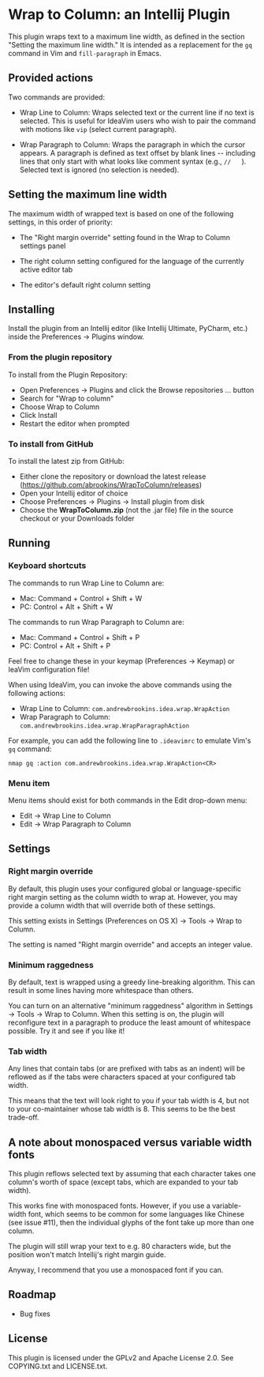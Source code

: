 # Wrap to Column: an Intellij Plugin

This plugin wraps text to a maximum line width, as defined in the section
"Setting the maximum line width." It is intended as a replacement for the `gq`
command in Vim and `fill-paragraph` in Emacs.


## Provided actions

Two commands are provided:

* Wrap Line to Column: Wraps selected text or the current line if no text is
  selected. This is useful for IdeaVim users who wish to pair the command with
  motions like `vip` (select current paragraph).

* Wrap Paragraph to Column: Wraps the paragraph in which the cursor appears.
  A paragraph is defined as text offset by blank lines -- including lines that
  only start with what looks like comment syntax (e.g., `//   `). Selected text
  is ignored (no selection is needed).


## Setting the maximum line width

The maximum width of wrapped text is based on one of the following settings, in
this order of priority:
 
* The "Right margin override" setting found in the Wrap to Column settings
  panel

* The right column setting configured for the language of the currently active
  editor tab

* The editor's default right column setting


## Installing

Install the plugin from an Intellij editor (like Intellij Ultimate, PyCharm,
etc.) inside the Preferences -> Plugins window.


### From the plugin repository

To install from the Plugin Repository:
 
* Open Preferences -> Plugins and click the Browse repositories ... button
* Search for "Wrap to column"
* Choose Wrap to Column
* Click Install
* Restart the editor when prompted


### To install from GitHub

To install the latest zip from GitHub:

* Either clone the repository or download the latest release (https://github.com/abrookins/WrapToColumn/releases)
* Open your Intellij editor of choice
* Choose Preferences -> Plugins -> Install plugin from disk
* Choose the **WrapToColumn.zip** (not the .jar file) file in the source checkout or your Downloads folder

## Running

### Keyboard shortcuts

The commands to run Wrap Line to Column are:

* Mac: Command + Control + Shift + W
* PC: Control + Alt + Shift + W

The commands to run Wrap Paragraph to Column are:

* Mac: Command + Control + Shift + P
* PC: Control + Alt + Shift + P

Feel free to change these in your keymap (Preferences -> Keymap) or IeaVim
configuration file!

When using IdeaVim, you can invoke the above commands using the following actions:
* Wrap Line to Column: `com.andrewbrookins.idea.wrap.WrapAction`
* Wrap Paragraph to Column: `com.andrewbrookins.idea.wrap.WrapParagraphAction`

For example, you can add the following line to `.ideavimrc` to emulate Vim's `gq` command:

```
nmap gq :action com.andrewbrookins.idea.wrap.WrapAction<CR>
```


### Menu item

Menu items should exist for both commands in the Edit drop-down menu:

* Edit -> Wrap Line to Column
* Edit -> Wrap Paragraph to Column


## Settings

### Right margin override

By default, this plugin uses your configured global or language-specific right
margin setting as the column width to wrap at. However, you may provide a column
width that will override both of these settings.

This setting exists in Settings (Preferences on OS X) -> Tools -> Wrap to Column.

The setting is named "Right margin override" and accepts an integer value.


### Minimum raggedness

By default, text is wrapped using a greedy line-breaking algorithm. This can
result in some lines having more whitespace than others.

You can turn on an alternative "minimum raggedness" algorithm in Settings ->
Tools -> Wrap to Column. When this setting is on, the plugin will reconfigure
text in a paragraph to produce the least amount of whitespace possible. Try it
and see if you like it!


### Tab width

Any lines that contain tabs (or are prefixed with tabs as an indent) will be
reflowed as if the tabs were characters spaced at your configured tab width.

This means that the text will look right to you if your tab width is 4, but not
to your co-maintainer whose tab width is 8. This seems to be the best trade-off.


## A note about monospaced versus variable width fonts

This plugin reflows selected text by assuming that each character takes one
column's worth of space (except tabs, which are expanded to your tab width).

This works fine with monospaced fonts. However, if you use a variable-width
font, which seems to be common for some languages like Chinese (see issue #11),
then the individual glyphs of the font take up more than one column.

The plugin will still wrap your text to e.g. 80 characters wide, but the
position won't match Intellij's right margin guide.

Anyway, I recommend that you use a monospaced font if you can.


## Roadmap
* Bug fixes


## License

This plugin is licensed under the GPLv2 and Apache License 2.0. See COPYING.txt
and LICENSE.txt.

